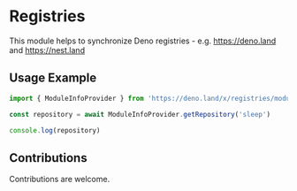 # Registries
This module helps to synchronize Deno registries - e.g. https://deno.land and https://nest.land

## Usage Example

```ts
import { ModuleInfoProvider } from 'https://deno.land/x/registries/module-info-provider.ts'

const repository = await ModuleInfoProvider.getRepository('sleep')

console.log(repository)
```

## Contributions
Contributions are welcome.
